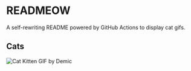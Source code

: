 # READMEOW

A self-rewriting README powered by GitHub Actions to display cat gifs.

## Cats

![Cat Kitten GIF by Demic](https://media3.giphy.com/media/3oriO0OEd9QIDdllqo/200.gif?cid=9acd02dan0qfvjmxd48orormdn6bisykbkn14zd2fwz7y17n&ep=v1_gifs_search&rid=200.gif&ct=g)

